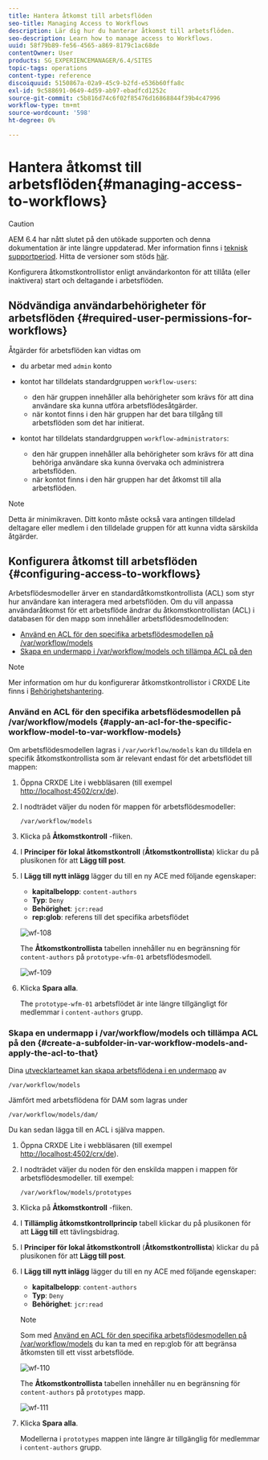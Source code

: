 ```yaml
---
title: Hantera åtkomst till arbetsflöden
seo-title: Managing Access to Workflows
description: Lär dig hur du hanterar åtkomst till arbetsflöden.
seo-description: Learn how to manage access to Workflows.
uuid: 58f79b89-fe56-4565-a869-8179c1ac68de
contentOwner: User
products: SG_EXPERIENCEMANAGER/6.4/SITES
topic-tags: operations
content-type: reference
discoiquuid: 5150867a-02a9-45c9-b2fd-e536b60ffa8c
exl-id: 9c588691-0649-4d59-ab97-ebadfcd1252c
source-git-commit: c5b816d74c6f02f85476d16868844f39b4c47996
workflow-type: tm+mt
source-wordcount: '598'
ht-degree: 0%

---
```


# Hantera åtkomst till arbetsflöden{#managing-access-to-workflows}

>[!CAUTION]
>
>AEM 6.4 har nått slutet på den utökade supporten och denna dokumentation är inte längre uppdaterad. Mer information finns i [teknisk supportperiod](https://helpx.adobe.com/support/programs/eol-matrix.html). Hitta de versioner som stöds [här](https://experienceleague.adobe.com/docs/).

Konfigurera åtkomstkontrollistor enligt användarkonton för att tillåta (eller inaktivera) start och deltagande i arbetsflöden.

## Nödvändiga användarbehörigheter för arbetsflöden {#required-user-permissions-for-workflows}

Åtgärder för arbetsflöden kan vidtas om

* du arbetar med `admin` konto
* kontot har tilldelats standardgruppen `workflow-users`:

   * den här gruppen innehåller alla behörigheter som krävs för att dina användare ska kunna utföra arbetsflödesåtgärder.
   * när kontot finns i den här gruppen har det bara tillgång till arbetsflöden som det har initierat.

* kontot har tilldelats standardgruppen `workflow-administrators`:

   * den här gruppen innehåller alla behörigheter som krävs för att dina behöriga användare ska kunna övervaka och administrera arbetsflöden.
   * när kontot finns i den här gruppen har det åtkomst till alla arbetsflöden.

>[!NOTE]
>
>Detta är minimikraven. Ditt konto måste också vara antingen tilldelad deltagare eller medlem i den tilldelade gruppen för att kunna vidta särskilda åtgärder.

## Konfigurera åtkomst till arbetsflöden {#configuring-access-to-workflows}

Arbetsflödesmodeller ärver en standardåtkomstkontrollista (ACL) som styr hur användare kan interagera med arbetsflöden. Om du vill anpassa användaråtkomst för ett arbetsflöde ändrar du åtkomstkontrollistan (ACL) i databasen för den mapp som innehåller arbetsflödesmodellnoden:

* [Använd en ACL för den specifika arbetsflödesmodellen på /var/workflow/models](/help/sites-administering/workflows-managing.md#apply-an-acl-for-the-specific-workflow-model-to-var-workflow-models)
* [Skapa en undermapp i /var/workflow/models och tillämpa ACL på den](/help/sites-administering/workflows-managing.md#create-a-subfolder-in-var-workflow-models-and-apply-the-acl-to-that)

>[!NOTE]
>
>Mer information om hur du konfigurerar åtkomstkontrollistor i CRXDE Lite finns i [Behörighetshantering](/help/sites-administering/user-group-ac-admin.md#access-right-management).

### Använd en ACL för den specifika arbetsflödesmodellen på /var/workflow/models {#apply-an-acl-for-the-specific-workflow-model-to-var-workflow-models}

Om arbetsflödesmodellen lagras i `/var/workflow/models` kan du tilldela en specifik åtkomstkontrollista som är relevant endast för det arbetsflödet till mappen:

1. Öppna CRXDE Lite i webbläsaren (till exempel [http://localhost:4502/crx/de](http://localhost:4502/crx/de)).
1. I nodträdet väljer du noden för mappen för arbetsflödesmodeller:

   `/var/workflow/models`

1. Klicka på **Åtkomstkontroll** -fliken.
1. I **Principer för lokal åtkomstkontroll** (**Åtkomstkontrollista**) klickar du på plusikonen för att **Lägg till post**.
1. I **Lägg till nytt inlägg** lägger du till en ny ACE med följande egenskaper:

   * **kapitalbelopp**: `content-authors`
   * **Typ**: `Deny`
   * **Behörighet**: `jcr:read`
   * **rep:glob**: referens till det specifika arbetsflödet

   ![wf-108](assets/wf-108.png)

   The **Åtkomstkontrollista** tabellen innehåller nu en begränsning för `content-authors` på `prototype-wfm-01` arbetsflödesmodell.

   ![wf-109](assets/wf-109.png)

1. Klicka **Spara alla**.

   The `prototype-wfm-01` arbetsflödet är inte längre tillgängligt för medlemmar i `content-authors` grupp.

### Skapa en undermapp i /var/workflow/models och tillämpa ACL på den {#create-a-subfolder-in-var-workflow-models-and-apply-the-acl-to-that}

Dina [utvecklarteamet kan skapa arbetsflödena i en undermapp](/help/sites-developing/workflows-models.md#creating-a-new-workflow) av

`/var/workflow/models`

Jämfört med arbetsflödena för DAM som lagras under

`/var/workflow/models/dam/`

Du kan sedan lägga till en ACL i själva mappen.

1. Öppna CRXDE Lite i webbläsaren (till exempel [http://localhost:4502/crx/de](http://localhost:4502/crx/de)).
1. I nodträdet väljer du noden för den enskilda mappen i mappen för arbetsflödesmodeller. till exempel:

   `/var/workflow/models/prototypes`

1. Klicka på **Åtkomstkontroll** -fliken.
1. I **Tillämplig åtkomstkontrollprincip** tabell klickar du på plusikonen för att **Lägg till** ett tävlingsbidrag.
1. I **Principer för lokal åtkomstkontroll** (**Åtkomstkontrollista**) klickar du på plusikonen för att **Lägg till post**.
1. I **Lägg till nytt inlägg** lägger du till en ny ACE med följande egenskaper:

   * **kapitalbelopp**: `content-authors`
   * **Typ**: `Deny`
   * **Behörighet**: `jcr:read`

   >[!NOTE]
   >
   >Som med [Använd en ACL för den specifika arbetsflödesmodellen på /var/workflow/models](/help/sites-administering/workflows-managing.md#apply-an-acl-for-the-specific-workflow-model-to-var-workflow-models) du kan ta med en rep:glob för att begränsa åtkomsten till ett visst arbetsflöde.

   ![wf-110](assets/wf-110.png)

   The **Åtkomstkontrollista** tabellen innehåller nu en begränsning för `content-authors` på `prototypes` mapp.

   ![wf-111](assets/wf-111.png)

1. Klicka **Spara alla**.

   Modellerna i `prototypes` mappen inte längre är tillgänglig för medlemmar i `content-authors` grupp.
